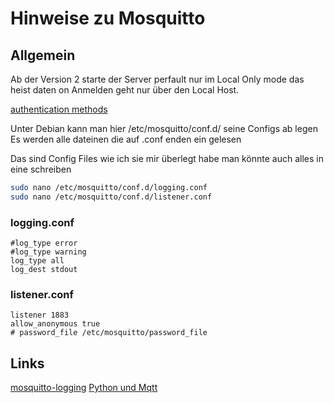 # Hinweise zu Mosquitto

## Allgemein

Ab der Version 2 starte der Server perfault nur im Local Only mode das heist daten on Anmelden
geht nur über den Local Host.

[authentication methods](https://mosquitto.org/documentation/authentication-methods/)

Unter Debian kann man hier /etc/mosquitto/conf.d/ seine Configs ab legen
Es werden alle dateinen die auf .conf enden ein gelesen

Das sind Config Files wie ich sie mir überlegt habe man könnte auch alles in eine schreiben

```bash
sudo nano /etc/mosquitto/conf.d/logging.conf
sudo nano /etc/mosquitto/conf.d/listener.conf
```

### logging.conf

```text
#log_type error
#log_type warning
log_type all
log_dest stdout
```

### listener.conf

```text
listener 1883
allow_anonymous true
# password_file /etc/mosquitto/password_file
```

## Links

[mosquitto-logging](http://www.steves-internet-guide.com/mosquitto-logging/)
[Python und Mqtt](https://smarthome-blogger.de/blog/tutorial/python-mqtt-tutorial/)
